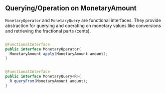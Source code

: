 ## Querying/Operation on MonetaryAmount

`MonetaryOperator` and `MonetaryQuery` are functional interfaces. They provide abstraction for querying and operating on monetary values like conversions and retrieving the fractional parts (cents).    

```java

@FunctionalInterface
public interface MonetaryOperator{
  MonetaryAmount apply(MonetaryAmount amount);
}


@FunctionalInterface
public interface MonetaryQuery<R>{
  R queryFrom(MonetaryAmount amount);
}

```
